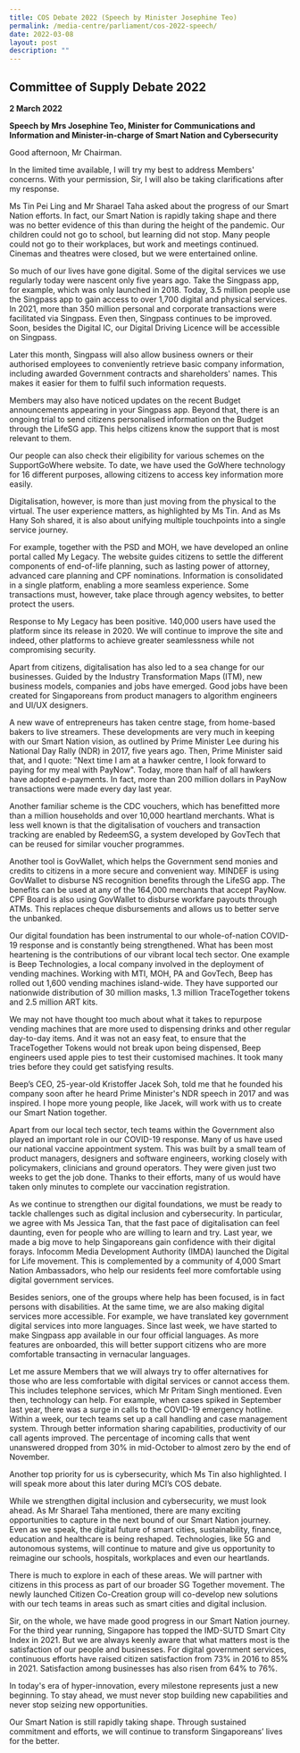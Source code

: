 ```yaml
---
title: COS Debate 2022 (Speech by Minister Josephine Teo)
permalink: /media-centre/parliament/cos-2022-speech/
date: 2022-03-08
layout: post
description: ""
---
```

## Committee of Supply Debate 2022

**2 March 2022**

**Speech by Mrs Josephine Teo, Minister for Communications and Information and Minister-in-charge of Smart Nation and Cybersecurity**

Good afternoon, Mr Chairman. 

In the limited time available, I will try my best to address Members' concerns. With your permission, Sir, I will also be taking clarifications after my response.

Ms Tin Pei Ling and Mr Sharael Taha asked about the progress of our Smart Nation efforts. In fact, our Smart Nation is rapidly taking shape and there was no better evidence of this than during the height of the pandemic. Our children could not go to school, but learning did not stop. Many people could not go to their workplaces, but work and meetings continued. Cinemas and theatres were closed, but we were entertained online.

So much of our lives have gone digital. Some of the digital services we use regularly today were nascent only five years ago. Take the Singpass app, for example, which was only launched in 2018. Today, 3.5 million people use the Singpass app to gain access to over 1,700 digital and physical services. In 2021, more than 350 million personal and corporate transactions were facilitated via Singpass. Even then, Singpass continues to be improved. Soon, besides the Digital IC, our Digital Driving Licence will be accessible on Singpass.

Later this month, Singpass will also allow business owners or their authorised employees to conveniently retrieve basic company information, including awarded Government contracts and shareholders' names. This makes it easier for them to fulfil such information requests.

Members may also have noticed updates on the recent Budget announcements appearing in your Singpass app. Beyond that, there is an ongoing trial to send citizens personalised information on the Budget through the LifeSG app. This helps citizens know the support that is most relevant to them.

Our people can also check their eligibility for various schemes on the SupportGoWhere website. To date, we have used the GoWhere technology for 16 different purposes, allowing citizens to access key information more easily.

Digitalisation, however, is more than just moving from the physical to the virtual. The user experience matters, as highlighted by Ms Tin. And as Ms Hany Soh shared, it is also about unifying multiple touchpoints into a single service journey.

For example, together with the PSD and MOH, we have developed an online portal called My Legacy. The website guides citizens to settle the different components of end-of-life planning, such as lasting power of attorney, advanced care planning and CPF nominations. Information is consolidated in a single platform, enabling a more seamless experience. Some transactions must, however, take place through agency websites, to better protect the users.

Response to My Legacy has been positive. 140,000 users have used the platform since its release in 2020. We will continue to improve the site and indeed, other platforms to achieve greater seamlessness while not compromising security.

Apart from citizens, digitalisation has also led to a sea change for our businesses. Guided by the Industry Transformation Maps (ITM), new business models, companies and jobs have emerged. Good jobs have been created for Singaporeans from product managers to algorithm engineers and UI/UX designers.

A new wave of entrepreneurs has taken centre stage, from home-based bakers to live streamers. These developments are very much in keeping with our Smart Nation vision, as outlined by Prime Minister Lee during his National Day Rally (NDR) in 2017, five years ago. Then, Prime Minister said that, and I quote: "Next time I am at a hawker centre, I look forward to paying for my meal with PayNow". Today, more than half of all hawkers have adopted e-payments. In fact, more than 200 million dollars in PayNow transactions were made every day last year.

Another familiar scheme is the CDC vouchers, which has benefitted more than a million households and over 10,000 heartland merchants. What is less well known is that the digitalisation of vouchers and transaction tracking are enabled by RedeemSG, a system developed by GovTech that can be reused for similar voucher programmes.

Another tool is GovWallet, which helps the Government send monies and credits to citizens in a more secure and convenient way. MINDEF is using GovWallet to disburse NS recognition benefits through the LifeSG app. The benefits can be used at any of the 164,000 merchants that accept PayNow. CPF Board is also using GovWallet to disburse workfare payouts through ATMs. This replaces cheque disbursements and allows us to better serve the unbanked.

Our digital foundation has been instrumental to our whole-of-nation COVID-19 response and is constantly being strengthened. What has been most heartening is the contributions of our vibrant local tech sector. One example is Beep Technologies, a local company involved in the deployment of vending machines. Working with MTI, MOH, PA and GovTech, Beep has rolled out 1,600 vending machines island-wide. They have supported our nationwide distribution of 30 million masks, 1.3 million TraceTogether tokens and 2.5 million ART kits.

We may not have thought too much about what it takes to repurpose vending machines that are more used to dispensing drinks and other regular day-to-day items. And it was not an easy feat, to ensure that the TraceTogether Tokens would not break upon being dispensed, Beep engineers used apple pies to test their customised machines. It took many tries before they could get satisfying results.

Beep’s CEO, 25-year-old Kristoffer Jacek Soh, told me that he founded his company soon after he heard Prime Minister's NDR speech in 2017 and was inspired. I hope more young people, like Jacek, will work with us to create our Smart Nation together.

Apart from our local tech sector, tech teams within the Government also played an important role in our COVID-19 response. Many of us have used our national vaccine appointment system. This was built by a small team of product managers, designers and software engineers, working closely with policymakers, clinicians and ground operators. They were given just two weeks to get the job done. Thanks to their efforts, many of us would have taken only minutes to complete our vaccination registration.

As we continue to strengthen our digital foundations, we must be ready to tackle challenges such as digital inclusion and cybersecurity. In particular, we agree with Ms Jessica Tan, that the fast pace of digitalisation can feel daunting, even for people who are willing to learn and try. Last year, we made a big move to help Singaporeans gain confidence with their digital forays. Infocomm Media Development Authority (IMDA) launched the Digital for Life movement. This is complemented by a community of 4,000 Smart Nation Ambassadors, who help our residents feel more comfortable using digital government services.

Besides seniors, one of the groups where help has been focused, is in fact persons with disabilities. At the same time, we are also making digital services more accessible. For example, we have translated key government digital services into more languages. Since last week, we have started to make Singpass app available in our four official languages. As more features are onboarded, this will better support citizens who are more comfortable transacting in vernacular languages.

Let me assure Members that we will always try to offer alternatives for those who are less comfortable with digital services or cannot access them. This includes telephone services, which Mr Pritam Singh mentioned. Even then, technology can help. For example, when cases spiked in September last year, there was a surge in calls to the COVID-19 emergency hotline. Within a week, our tech teams set up a call handling and case management system. Through better information sharing capabilities, productivity of our call agents improved. The percentage of incoming calls that went unanswered dropped from 30% in mid-October to almost zero by the end of November.

Another top priority for us is cybersecurity, which Ms Tin also highlighted. I will speak more about this later during MCI’s COS debate.

While we strengthen digital inclusion and cybersecurity, we must look ahead. As Mr Sharael Taha mentioned, there are many exciting opportunities to capture in the next bound of our Smart Nation journey. Even as we speak, the digital future of smart cities, sustainability, finance, education and healthcare is being reshaped. Technologies, like 5G and autonomous systems, will continue to mature and give us opportunity to reimagine our schools, hospitals, workplaces and even our heartlands.

There is much to explore in each of these areas. We will partner with citizens in this process as part of our broader SG Together movement. The newly launched Citizen Co-Creation group will co-develop new solutions with our tech teams in areas such as smart cities and digital inclusion.

Sir, on the whole, we have made good progress in our Smart Nation journey. For the third year running, Singapore has topped the IMD-SUTD Smart City Index in 2021. But we are always keenly aware that what matters most is the satisfaction of our people and businesses. For digital government services, continuous efforts have raised citizen satisfaction from 73% in 2016 to 85% in 2021. Satisfaction among businesses has also risen from 64% to 76%.

In today's era of hyper-innovation, every milestone represents just a new beginning. To stay ahead, we must never stop building new capabilities and never stop seizing new opportunities.

Our Smart Nation is still rapidly taking shape. Through sustained commitment and efforts, we will continue to transform Singaporeans’ lives for the better.